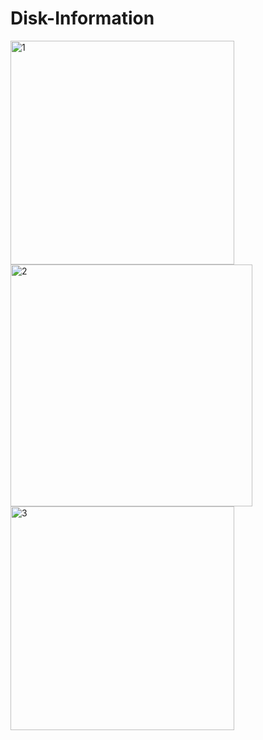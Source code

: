 # Disk-Information

<img src="https://i.ibb.co/TY9hXWR/1.png" alt="1" width="358" hight="491">
<img src="https://i.ibb.co/TcY08xv/2.png" alt="2" width="387" hight="470">
<img src="https://i.ibb.co/25BqJsJ/3.png" alt="3" width="358" hight="491">
